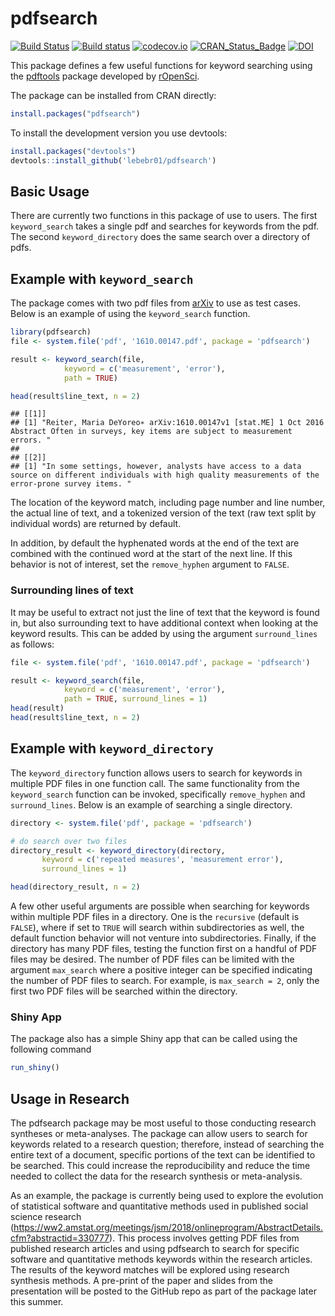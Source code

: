 # pdfsearch

[![Build Status](https://travis-ci.org/lebebr01/pdfsearch.svg?branch=master)](https://travis-ci.org/lebebr01/pdfsearch)
[![Build status](https://ci.appveyor.com/api/projects/status/kjptcw7m8tlajmix?svg=true)](https://ci.appveyor.com/project/lebebr01/pdfsearch)
[![codecov.io](https://codecov.io/github/lebebr01/pdfsearch/coverage.svg?branch=master)](https://codecov.io/github/lebebr01/pdfsearch?branch=master)
[![CRAN_Status_Badge](https://www.r-pkg.org/badges/version/pdfsearch)](https://cran.r-project.org/package=pdfsearch)
[![DOI](http://joss.theoj.org/papers/10.21105/joss.00668/status.svg)](https://doi.org/10.21105/joss.00668)

This package defines a few useful functions for keyword searching using the [pdftools](https://github.com/ropensci/pdftools)  package developed by [rOpenSci](https://ropensci.org/).

The package can be installed from CRAN directly:

```r
install.packages("pdfsearch")
```

To install the development version you use devtools:

```r
install.packages("devtools")
devtools::install_github('lebebr01/pdfsearch')
```

## Basic Usage
There are currently two functions in this package of use to users. The first `keyword_search` takes a single pdf and searches for keywords from the pdf. The second `keyword_directory` does the same search over a directory of pdfs.

## Example with `keyword_search`
The package comes with two pdf files from [arXiv](https://arxiv.org/) to use as test cases. Below is an example of using the `keyword_search` function.

```r
library(pdfsearch)
file <- system.file('pdf', '1610.00147.pdf', package = 'pdfsearch')

result <- keyword_search(file, 
            keyword = c('measurement', 'error'),
            path = TRUE)

head(result$line_text, n = 2)
```

```
## [[1]]
## [1] "Reiter, Maria DeYoreo∗ arXiv:1610.00147v1 [stat.ME] 1 Oct 2016 Abstract Often in surveys, key items are subject to measurement errors. "
## 
## [[2]]
## [1] "In some settings, however, analysts have access to a data source on different individuals with high quality measurements of the error-prone survey items. "
```

The location of the keyword match, including page number and line number, the actual line of text, and a tokenized version of the text (raw text split by individual words) are returned by default.

In addition, by default the hyphenated words at the end of the text are combined with the continued word at the start of the next line. If this behavior is not of interest, set the `remove_hyphen` argument to `FALSE`.

### Surrounding lines of text 
It may be useful to extract not just the line of text that the keyword is found in, but also surrounding text to have additional context when looking at the keyword results. This can be added by using the argument `surround_lines` as follows:

```r
file <- system.file('pdf', '1610.00147.pdf', package = 'pdfsearch')

result <- keyword_search(file, 
            keyword = c('measurement', 'error'),
            path = TRUE, surround_lines = 1)
head(result)
head(result$line_text, n = 2)
```

## Example with `keyword_directory`
The `keyword_directory` function allows users to search for keywords in multiple PDF files in one function call. The same functionality from the `keyword_search` function can be invoked, specifically `remove_hyphen` and `surround_lines`. Below is an example of searching a single directory. 


```r
directory <- system.file('pdf', package = 'pdfsearch')

# do search over two files
directory_result <- keyword_directory(directory, 
       keyword = c('repeated measures', 'measurement error'),
       surround_lines = 1)

head(directory_result, n = 2)
```

A few other useful arguments are possible when searching for keywords within multiple PDF files in a directory. One is the `recursive` (default is `FALSE`), where if set to `TRUE` will search within subdirectories as well, the default function behavior will not venture into subdirectories. Finally, if the directory has many PDF files, testing the function first on a handful of PDF files may be desired. The number of PDF files can be limited with the argument `max_search` where a positive integer can be specified indicating the number of PDF files to search. For example, is `max_search = 2`, only the first two PDF files will be searched within the directory.

### Shiny App
The package also has a simple Shiny app that can be called using the following command

```r
run_shiny()
```

## Usage in Research
The pdfsearch package may be most useful to those conducting research syntheses or meta-analyses. The package can allow users to search for keywords related to a research question; therefore, instead of searching the entire text of a document, specific portions of the text can be identified to be searched. This could increase the reproducibility and reduce the time needed to collect the data for the research synthesis or meta-analysis.

As an example, the package is currently being used to explore the evolution of statistical software and quantitative methods used in published social science research (https://ww2.amstat.org/meetings/jsm/2018/onlineprogram/AbstractDetails.cfm?abstractid=330777). This process involves getting PDF files from published research articles and using pdfsearch to search for specific software and quantitative methods keywords within the research articles. The results of the keyword matches will be explored using research synthesis methods. A pre-print of the paper and slides from the presentation will be posted to the GitHub repo as part of the package later this summer.

